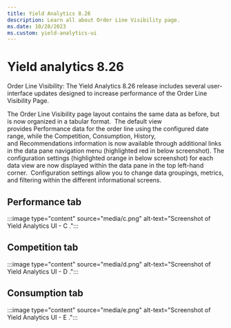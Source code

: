 ```yaml
---
title: Yield Analytics 8.26
description: Learn all about Order Line Visibility page. 
ms.date: 10/28/2023
ms.custom: yield-analytics-ui
---
```



# Yield analytics 8.26

Order Line Visibility: The Yield Analytics 8.26 release includes several
user-interface updates designed to increase performance of the Order
Line Visibility Page.

The Order Line Visibility page layout contains the same data as before,
but is now organized in a tabular format.  The default view
provides Performance data for the order line using the configured date
range, while the Competition, Consumption, History,
and Recommendations information is now available through additional
links in the data pane navigation menu (highlighted red in below
screenshot). The configuration settings (highlighted orange in below
screenshot) for each data view are now displayed within the data pane in
the top left-hand corner.  Configuration settings allow you to change
data groupings, metrics, and filtering within the different
informational screens.

## Performance tab

:::image type="content" source="media/c.png" alt-text="Screenshot of Yield Analytics UI - C .":::

## Competition tab

:::image type="content" source="media/d.png" alt-text="Screenshot of Yield Analytics UI - D .":::


## Consumption tab

:::image type="content" source="media/e.png" alt-text="Screenshot of Yield Analytics UI - E .":::
